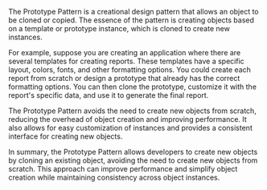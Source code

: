 

The Prototype Pattern is a creational design pattern that allows an object to be cloned or copied. The essence of the pattern is creating objects based on a template or prototype instance, which is cloned to create new instances.

For example, suppose you are creating an application where there are several templates for creating reports. These templates have a specific layout, colors, fonts, and other formatting options. You could create each report from scratch or design a prototype that already has the correct formatting options. You can then clone the prototype, customize it with the report's specific data, and use it to generate the final report.

The Prototype Pattern avoids the need to create new objects from scratch, reducing the overhead of object creation and improving performance. It also allows for easy customization of instances and provides a consistent interface for creating new objects.

In summary, the Prototype Pattern allows developers to create new objects by cloning an existing object, avoiding the need to create new objects from scratch. This approach can improve performance and simplify object creation while maintaining consistency across object instances.